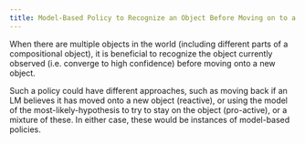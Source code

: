 ```yaml
---
title: Model-Based Policy to Recognize an Object Before Moving on to a New Object
---
```


When there are multiple objects in the world (including different parts of a compositional object), it is beneficial to recognize the object currently observed (i.e. converge to high confidence) before moving onto a new object.

Such a policy could have different approaches, such as moving back if an LM believes it has moved onto a new object (reactive), or using the model of the most-likely-hypothesis to try to stay on the object (pro-active), or a mixture of these. In either case, these would be instances of model-based policies.

